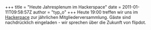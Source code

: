 +++
title = "Heute Jahresplenum im Hackerspace"
date = 2011-01-11T09:58:57Z
author = "typ_o"
+++
Heute 19:00 treffen wir uns im
[Hackerpace](http://flipdot.org/wiki/index.php?title=Anfahrt) zur
jährlichen Mitgliederversammlung. Gäste sind nachdrücklich eingeladen -
wir sprechen über die Zukunft von flipdot.

